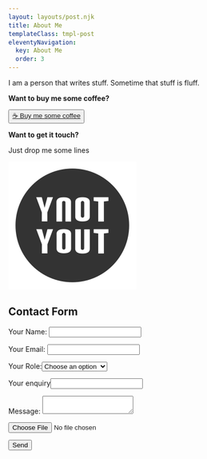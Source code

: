 ```yaml
---
layout: layouts/post.njk
title: About Me
templateClass: tmpl-post
eleventyNavigation:
  key: About Me
  order: 3
---
```


<p>I am a person that writes stuff. Sometime that stuff is fluff.</p>
<strong>Want to buy me some coffee?</strong>
<p>
<button class="push-btn" type="submit" value="submit the form"><a target="_blank" href="https://www.buymeacoffee.com/ynotyout">☕ Buy me some coffee</span></a></button>
</p>
<strong>Want to get it <span class="grab">touch</span>?</strong>
<p>Just drop me some lines</p>
<form name="contact" method="POST" data-netlify="true">
<img src='/img/logo-ynotyout-solid.svg' alt='ynotyout-logo'>
<h2>Contact Form</h2>
  <p>
    <label>Your Name: <input type="text" name="name" required/></label>   
  </p>
  <p>
    <label>Your Email: <input type="email" name="email" /></label>
  </p>
  <p>
    <label class="select">Your Role:<select name="role[]" id="slct">
      <option selected disabled>Choose an option</option>
      <option value="follower">Follower</option>
      <option value="leader">Leader</option>
      <option value="folder">Folder</option>
      <option value="lowerlea">lower Lea</option>
      <option value="none">None of the above</option>
    </select>
   </label>
  </p>
  <p class="vh">
    <label>Your enquiry<input name="bot-field" /></label>
  </p>
  <p>
    <label>Message: <textarea name="message" maxlength="512" required></textarea></label>
  </p>
  <p class="file">
        <input name="image" type="file" id="file" class="feedback-input">
  </p>
  <p>
    <button class="push-btn" type="submit" value="submit the form">Send</button>
  </p>
</form>

